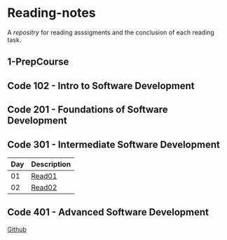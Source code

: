 # Reading-notes
  A *repositry* for reading asssigments and the conclusion of each reading task.
  
## 1-PrepCourse 
## Code 102 - Intro to Software Development
## Code 201 - Foundations of Software Development
## Code 301 - Intermediate Software Development
| Day | Description |
| --- | ----------- |
| 01 | [Read01](https://github.com/Alhaimouni/reading-notes/blob/main/Class%2001/Day%2001.md) |
| 02 |  [Read02](https://github.com/Alhaimouni/reading-notes/blob/main/Class%2001/Day02.md) |                                                                                    |
## Code 401 - Advanced Software Development

[Github](https://github.com/Alhaimouni)
